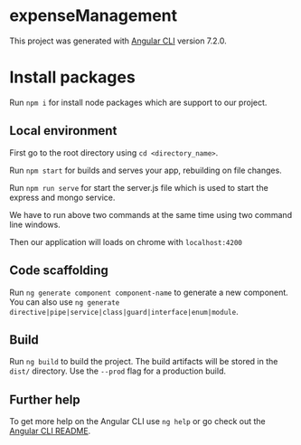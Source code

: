 # expenseManagement

This project was generated with [Angular CLI](https://github.com/angular/angular-cli) version 7.2.0.

# Install packages

Run `npm i` for install node packages which are support to our project.

## Local environment

First go to the root directory using `cd <directory_name>`.

Run `npm start` for builds and serves your app, rebuilding on file changes.

Run `npm run serve` for start the server.js file which is used to start the express and mongo service.

We have to run above two commands at the same time using two command line windows. 

Then our application will loads on chrome with `localhost:4200`

## Code scaffolding

Run `ng generate component component-name` to generate a new component. You can also use `ng generate directive|pipe|service|class|guard|interface|enum|module`.

## Build

Run `ng build` to build the project. The build artifacts will be stored in the `dist/` directory. Use the `--prod` flag for a production build.

## Further help

To get more help on the Angular CLI use `ng help` or go check out the [Angular CLI README](https://github.com/angular/angular-cli/blob/master/README.md).
